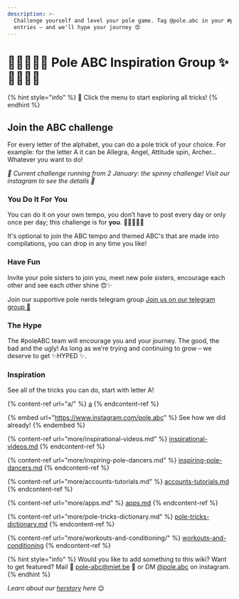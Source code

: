 ```yaml
---
description: >-
  Challenge yourself and level your pole game. Tag @pole.abc in your #poleABC
  entries – and we'll hype your journey 😍
---
```


# 🧜‍♀️👯‍♂️✨ Pole ABC Inspiration Group ✨👯‍♂️🧞‍♀️

{% hint style="info" %}
🎠 Click the menu to start exploring all tricks!
{% endhint %}

## Join the ABC challenge

For every letter of the alphabet, you can do a pole trick of your choice. For example: for the letter A it can be Allegra, Angel, Attitude spin, Archer... Whatever you want to do!

_📣 Current challenge running from 2 January: the spinny challenge! Visit our instagram to see the details 📣_

### You Do It For You

You can do it on your own tempo, you don’t have to post every day or only once per day; this challenge is for **you**. 🦄🧞‍♀️🧜‍♀️

It's optional to join the ABC tempo and themed ABC's that are made into compilations, you can drop in any time you like!

### Have Fun

Invite your pole sisters to join you, meet new pole sisters, encourage each other and see each other shine 😍✨

Join our supportive pole nerds telegram group [Join us on our telegram group 💜](https://t.me/joinchat/Fk5VPe8BUbZQheSU)

### The Hype

The #poleABC team will encourage you and your journey. The good, the bad and the ugly! As long as we’re trying and continuing to grow – we deserve to get ✨HYPED ✨.

### Inspiration

See all of the tricks you can do, start with letter A!

{% content-ref url="a/" %}
[a](a/)
{% endcontent-ref %}

{% embed url="https://www.instagram.com/pole.abc" %}
See how we did already!
{% endembed %}

{% content-ref url="more/inspirational-videos.md" %}
[inspirational-videos.md](more/inspirational-videos.md)
{% endcontent-ref %}

{% content-ref url="more/inspiring-pole-dancers.md" %}
[inspiring-pole-dancers.md](more/inspiring-pole-dancers.md)
{% endcontent-ref %}

{% content-ref url="more/accounts-tutorials.md" %}
[accounts-tutorials.md](more/accounts-tutorials.md)
{% endcontent-ref %}

{% content-ref url="more/apps.md" %}
[apps.md](more/apps.md)
{% endcontent-ref %}

{% content-ref url="more/pole-tricks-dictionary.md" %}
[pole-tricks-dictionary.md](more/pole-tricks-dictionary.md)
{% endcontent-ref %}

{% content-ref url="more/workouts-and-conditioning/" %}
[workouts-and-conditioning](more/workouts-and-conditioning/)
{% endcontent-ref %}

{% hint style="info" %}
Would you like to add something to this wiki? Want to get featured? Mail 💌 pole-abc@miet.be 💌 or DM [@pole.abc](https://www.instagram.com/pole.abc/) on instagram.
{% endhint %}

_Learn about our_ [_herstory_](more/herstory.md) _here_ 😌
